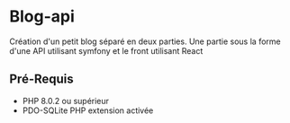 # Blog-api

Création d'un petit blog séparé en deux parties. 
Une partie sous la forme d'une API utilisant symfony et le front utilisant React

## Pré-Requis

  * PHP 8.0.2 ou supérieur
  * PDO-SQLite PHP extension activée